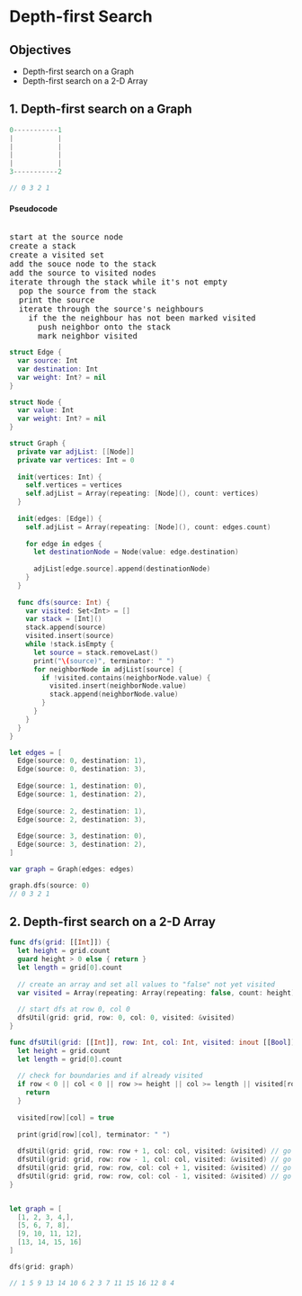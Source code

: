 # Depth-first Search 

## Objectives 

* Depth-first search on a Graph 
* Depth-first search on a 2-D Array 

## 1. Depth-first search on a Graph 

```swift 
0-----------1
|           |
|           |
|           |
|           |
3-----------2

// 0 3 2 1
```

#### Pseudocode 

<pre> 
start at the source node
create a stack
create a visited set
add the souce node to the stack
add the source to visited nodes
iterate through the stack while it's not empty
  pop the source from the stack
  print the source
  iterate through the source's neighbours
    if the the neighbour has not been marked visited
      push neighbor onto the stack
      mark neighbor visited
</pre> 

```swift 
struct Edge {
  var source: Int
  var destination: Int
  var weight: Int? = nil
}

struct Node {
  var value: Int
  var weight: Int? = nil
}

struct Graph {
  private var adjList: [[Node]]
  private var vertices: Int = 0
  
  init(vertices: Int) {
    self.vertices = vertices
    self.adjList = Array(repeating: [Node](), count: vertices)
  }
  
  init(edges: [Edge]) {
    self.adjList = Array(repeating: [Node](), count: edges.count)
    
    for edge in edges {
      let destinationNode = Node(value: edge.destination)
      
      adjList[edge.source].append(destinationNode)
    }
  }
  
  func dfs(source: Int) {
    var visited: Set<Int> = []
    var stack = [Int]()
    stack.append(source)
    visited.insert(source)
    while !stack.isEmpty {
      let source = stack.removeLast()
      print("\(source)", terminator: " ")
      for neighborNode in adjList[source] {
        if !visited.contains(neighborNode.value) {
          visited.insert(neighborNode.value)
          stack.append(neighborNode.value)
        }
      }
    }
  }
}

let edges = [
  Edge(source: 0, destination: 1),
  Edge(source: 0, destination: 3),
  
  Edge(source: 1, destination: 0),
  Edge(source: 1, destination: 2),
  
  Edge(source: 2, destination: 1),
  Edge(source: 2, destination: 3),
  
  Edge(source: 3, destination: 0),
  Edge(source: 3, destination: 2),
]

var graph = Graph(edges: edges)

graph.dfs(source: 0)
// 0 3 2 1 
```

## 2. Depth-first search on a 2-D Array 

```swift 
func dfs(grid: [[Int]]) {
  let height = grid.count
  guard height > 0 else { return }
  let length = grid[0].count
  
  // create an array and set all values to "false" not yet visited
  var visited = Array(repeating: Array(repeating: false, count: height), count: length)
  
  // start dfs at row 0, col 0
  dfsUtil(grid: grid, row: 0, col: 0, visited: &visited)
}

func dfsUtil(grid: [[Int]], row: Int, col: Int, visited: inout [[Bool]]) {
  let height = grid.count
  let length = grid[0].count
  
  // check for boundaries and if already visited
  if row < 0 || col < 0 || row >= height || col >= length || visited[row][col] {
    return
  }
  
  visited[row][col] = true
  
  print(grid[row][col], terminator: " ")
  
  dfsUtil(grid: grid, row: row + 1, col: col, visited: &visited) // go right
  dfsUtil(grid: grid, row: row - 1, col: col, visited: &visited) // go left
  dfsUtil(grid: grid, row: row, col: col + 1, visited: &visited) // go down
  dfsUtil(grid: grid, row: row, col: col - 1, visited: &visited) // go up
}


let graph = [
  [1, 2, 3, 4,],
  [5, 6, 7, 8],
  [9, 10, 11, 12],
  [13, 14, 15, 16]
]

dfs(grid: graph)

// 1 5 9 13 14 10 6 2 3 7 11 15 16 12 8 4
```
